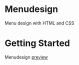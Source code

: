 # Menudesign

Menu design with HTML and CSS

# Getting Started

Menudesign <a href="https://tjiten123.github.io/Menudesign/">preview</a> 


